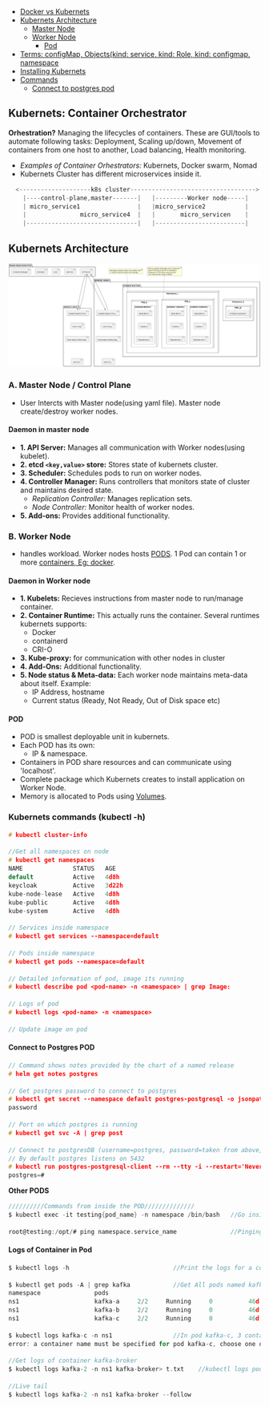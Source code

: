 - [Docker vs Kubernets](/System-Design/Concepts/Containers/Docker/README.md#vs)
- [Kubernets Architecture](#ka) 
  - [Master Node](#mn)
  - [Worker Node](#wn)
    - [Pod](#pod)
- [Terms: configMap, Objects(kind: service, kind: Role, kind: configmap, namespace](Terms)
- [Installing Kubernets](Install_Kubernets)
- [Commands](#com)
  - [Connect to postgres pod](#cp) 


## Kubernets: Container Orchestrator
**Orhestration?** Managing the lifecycles of containers. These are GUI/tools to automate following tasks: Deployment, Scaling up/down, Movement of containers from one host to another, Load balancing, Health monitoring.
- *Examples of Container Orhestrators:* Kubernets, Docker swarm, Nomad
- Kubernets Cluster has different microservices inside it.
```c
  <--------------------k8s cluster----------------------------------->
    |----control-plane,master-------|   |---------Worker node-----|
    | micro_service1                |   |micro_service2           |
    |               micro_service4  |   |       micro_servicen    |
    |-------------------------------|   |-------------------------|
```

<a name=ka></a>
## Kubernets Architecture
<img src="/System-Design/Concepts/Containers/Kubernets/images/kubernets_architecture3.png" width=1200/>

<a name=mn></a>
### A. Master Node / Control Plane
- User Intercts with Master node(using yaml file). Master node create/destroy worker nodes.
#### Daemon in master node
- **1. API Server:** Manages all communication with Worker nodes(using kubelet).
- **2. etcd `<key,value>` store:** Stores state of kubernets cluster.
- **3. Scheduler:** Schedules pods to run on worker nodes.
- **4. Controller Manager:** Runs controllers that monitors state of cluster and maintains desired state.
  - _Replication Controller:_ Manages replication sets.
  - _Node Controller:_ Monitor health of worker nodes.
- **5. Add-ons:** Provides additional functionality.

<a name=wn></a>
### B. Worker Node
- handles workload. Worker nodes hosts [PODS](#pod). 1 Pod can contain 1 or more [containers, Eg: docker](#doc).
#### Daemon in Worker node
- **1. Kubelets:** Recieves instructions from master node to run/manage container.
- **2. Container Runtime:** This actually runs the container. Several runtimes kubernets supports:
  - Docker
  - containerd
  - CRI-O
- **3. Kube-proxy:** for communication with other nodes in cluster
- **4. Add-Ons:** Additional functionality.
- **5. Node status & Meta-data:** Each worker node maintains meta-data about itself. Example:
  - IP Address, hostname
  - Current status (Ready, Not Ready, Out of Disk space etc)

<a name=pod></a>
#### POD 
- POD is smallest deployable unit in kubernets.
- Each POD has its own:
  - IP & namespace.
- Containers in POD share resources and can communicate using 'localhost'.
- Complete package which Kubernets creates to install application on Worker Node. 
- Memory is allocated to Pods using [Volumes](/Operating_Systems/Linux/Partitions_Mounting).


<a name=com></a>
### Kubernets commands (kubectl -h)
```c
# kubectl cluster-info

//Get all namespaces on node
# kubectl get namespaces    
NAME              STATUS   AGE
default           Active   4d8h
keycloak          Active   3d22h
kube-node-lease   Active   4d8h
kube-public       Active   4d8h
kube-system       Active   4d8h

// Services inside namespace
# kubectl get services --namespace=default          

// Pods inside namespace
# kubectl get pods --namespace=default          

// Detailed information of pod, image its running
# kubectl describe pod <pod-name> -n <namespace> | grep Image:

// Logs of pod
# kubectl logs <pod-name> -n <namespace>

// Update image on pod

```

<a name=cp></a>
#### Connect to Postgres POD
```c
// Command shows notes provided by the chart of a named release
# helm get notes postgres

// Get postgres password to connect to postgres
# kubectl get secret --namespace default postgres-postgresql -o jsonpath="{.data.postgres-password}" | base64 -d
password

// Port on which postgres is running
# kubectl get svc -A | grep post

// Connect to postgresDB (username=postgres, password=taken from above, database=postgres)
// By default postgres listens on 5432
# kubectl run postgres-postgresql-client --rm --tty -i --restart='Never' --namespace default --image docker.io/bitnami/postgresql:15.2.0-debian-11-r0 --env="PGPASSWORD=<password>" --command -- psql --host postgres-postgresql -U postgres -d postgres -p 5432
postgres=#
```

**Other PODS**
```c
//////////Commands from inside the POD//////////////
$ kubectl exec -it testing{pod_name} -n namespace /bin/bash   //Go inside POD

root@testing:/opt/# ping namespace.service_name               //Pinging service
```

<a name=lc></a>
#### Logs of Container in Pod
```c
$ kubectl logs -h                             //Print the logs for a container in a pod

$ kubectl get pods -A | grep kafka            //Get All pods named kafka*
namespace               pods
ns1                     kafka-a     2/2     Running     0          46d
ns1                     kafka-b     2/2     Running     0          46d
ns1                     kafka-c     2/2     Running     0          46d

$ kubectl logs kafka-c -n ns1                 //In pod kafka-c, 3 containers are running.
error: a container name must be specified for pod kafka-c, choose one of: [prometheus-jmx-exporter kafka-broker]

//Get logs of container kafka-broker
$ kubectl logs kafka-2 -n ns1 kafka-broker> t.txt    //kubectl logs podname namespace containerName

//Live tail
$ kubectl logs kafka-2 -n ns1 kafka-broker --follow
```
